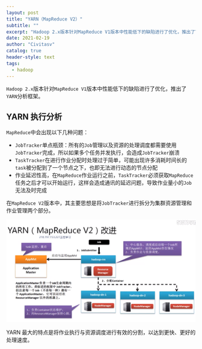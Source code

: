 ```yaml
---
layout: post
title: "YARN（MapReduce V2）"
subtitle: ""
excerpt: "Hadoop 2.x版本针对MapReduce V1版本中性能低下的缺陷进行了优化，推出了YARN分析框架"
date: 2021-02-19
author: "Civitasv"
catalog: true
header-style: text
tags:
  - hadoop
---
```


`Hadoop 2.x`版本针对`MapReduce V1`版本中性能低下的缺陷进行了优化，推出了`YARN`分析框架。

## YARN 执行分析

`MapReduce`中会出现以下几种问题：

- `JobTracker`单点瓶颈：所有的`Job`管理以及资源的处理调度都需要使用`JobTracker`完成，所以如果多个任务并发执行，会造成`JobTracker`崩溃
- `TaskTracker`在进行作业分配时处理过于简单，可能出现许多消耗时间长的`task`被分配到了一个节点之下，也即无法进行动态的节点分配
- 作业延迟性高，在`MapReduce`作业运行之前，`TaskTracker`必须获取`MapReduce`任务之后才可以开始运行，这样会造成通讯的延迟问题，导致作业量小的`Job`无法及时完成

在`MapReduce V2`版本中，其主要思想是将`JobTracker`进行拆分为集群资源管理和作业管理两个部分。

![YARN改进](/img/in-post/hadoop/YARN改进.png)

YARN 最大的特点是将作业执行与资源调度进行有效的分割，以达到更快、更好的处理速度。
